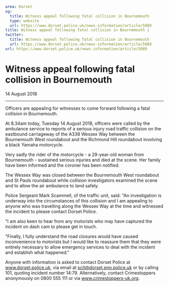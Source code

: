 ```yaml
area: Dorset
og:
  title: Witness appeal following fatal collision in Bournemouth
  type: website
  url: https://www.dorset.police.uk/news-information/article/5889
title: Witness appeal following fatal collision in Bournemouth |
twitter:
  title: Witness appeal following fatal collision in Bournemouth
  url: https://www.dorset.police.uk/news-information/article/5889
url: https://www.dorset.police.uk/news-information/article/5889
```

# Witness appeal following fatal collision in Bournemouth

14 August 2018

* * *

Officers are appealing for witnesses to come forward following a fatal collision in Bournemouth.

At 8.34am today, Tuesday 14 August 2018, officers were called by the ambulance service to reports of a serious injury road traffic collision on the eastbound carriageway of the A338 Wessex Way between the Bournemouth West roundabout and the Richmond Hill roundabout involving a black Yamaha motorcycle.

Very sadly the rider of the motorcycle - a 29-year-old woman from Bournemouth - sustained serious injuries and died at the scene. Her family have been informed and the coroner has been notified.

The Wessex Way was closed between the Bournemouth West roundabout and St Pauls roundabout while collision investigators examined the scene and to allow the air ambulance to land safely.

Police Sergeant Mark Scammell, of the traffic unit, said: "An investigation is underway into the circumstances of this collision and I am appealing to anyone who was travelling along the Wessex Way at the time and witnessed the incident to please contact Dorset Police.

"I am also keen to hear from any motorists who may have captured the incident on dash cam to please get in touch.

"Finally, I fully understand the road closures would have caused inconvenience to motorists but I would like to reassure them that they were entirely necessary to allow emergency services to deal with the incident and establish what happened."

Anyone with information is asked to contact Dorset Police at www.dorset.police.uk, via email at scit@dorset.pnn.police.uk or by calling 101, quoting incident number 14:79. Alternatively, contact Crimestoppers anonymously on 0800 555 111 or via www.crimestoppers-uk.org.
